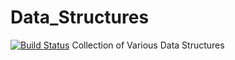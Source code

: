 # Data_Structures
[![Build Status](https://travis-ci.org/Ashish0077/Data_Structures_C.svg?branch=master)](https://travis-ci.org/Ashish0077/Data_Structures_C)
Collection of Various Data Structures
